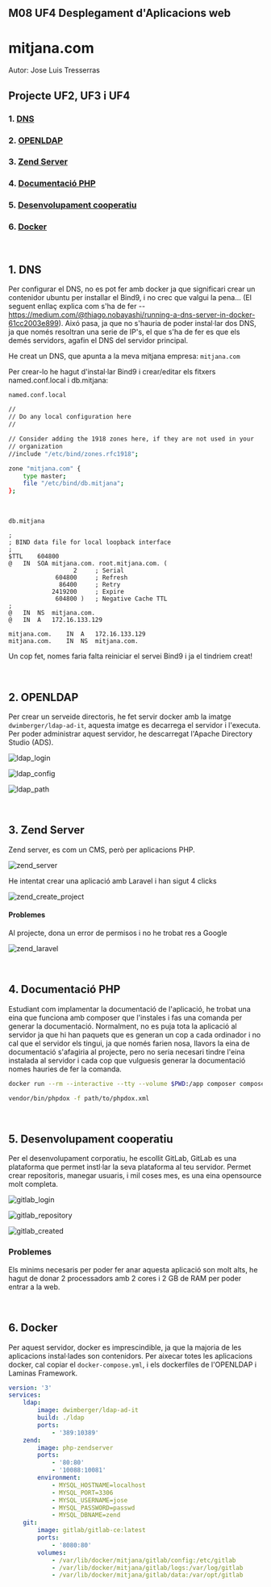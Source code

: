 ## M08 UF4 Desplegament d'Aplicacions web

# mitjana.com
Autor: Jose Luis Tresserras
## Projecte UF2, UF3 i UF4

### 1. [DNS](#1-dnsDNS-1)
### 2. [OPENLDAP](#2-openldap-1)
### 3. [Zend Server](#3-zend-server-1)
### 4. [Documentació PHP](#4-documentació-php-1)
### 5. [Desenvolupament cooperatiu](#5-desenvolupament-cooperatiu-1)
### 6. [Docker](#6-docker-1)

<br>

## 1. DNS
Per configurar el DNS, no es pot fer amb docker ja que significari crear un contenidor ubuntu per installar el Bind9, i no crec que valgui la pena... (El seguent enllaç explica com s'ha de fer --
https://medium.com/@thiago.nobayashi/running-a-dns-server-in-docker-61cc2003e899).
Aixó pasa, ja que no s'hauria de poder instal·lar dos DNS, ja que només resoltran una serie de IP's, el que s'ha de fer es que els demés servidors, agafin el DNS del servidor principal.

He creat un DNS, que apunta a la meva mitjana empresa: ```mitjana.com```

Per crear-lo he hagut d'instal·lar Bind9 i crear/editar els fitxers named.conf.local i db.mitjana:

```named.conf.local```
```sh
//
// Do any local configuration here
//

// Consider adding the 1918 zones here, if they are not used in your
// organization
//include "/etc/bind/zones.rfc1918";

zone "mitjana.com" {
	type master;
	file "/etc/bind/db.mitjana";
};
```

<br>

```db.mitjana```
```
;
; BIND data file for local loopback interface
;
$TTL	604800
@	IN	SOA	mitjana.com. root.mitjana.com. (
			      2		; Serial
			 604800		; Refresh
			  86400		; Retry
			2419200		; Expire
			 604800 )	; Negative Cache TTL
;
@	IN	NS	mitjana.com.
@	IN	A	172.16.133.129

mitjana.com.	IN	A	172.16.133.129
mitjana.com.	IN	NS	mitjana.com.
```

Un cop fet, nomes faria falta reiniciar el servei Bind9 i ja el tindriem creat!


<br>

## 2. OPENLDAP
Per crear un serveide directoris, he fet servir docker amb la imatge ```dwimberger/ldap-ad-it```, aquesta imatge es decarrega el servidor i l'executa. Per poder administrar aquest servidor, he descarregat l'Apache Directory Studio (ADS).

![ldap_login](./documentation/ldap/ldap_login.png)

![ldap_config](./documentation/ldap/ldap_config.png)

![ldap_path](./documentation/ldap/ldap_path.png)


<br>

## 3. Zend Server
Zend server, es com un CMS, però per aplicacions PHP.

![zend_server](./documentation/zend/zend_server.png)

He intentat crear una aplicació amb Laravel i han sigut 4 clicks

![zend_create_project](./documentation/zend/zend_create_project.png)

#### Problemes
Al projecte, dona un error de permisos i no he trobat res a Google

![zend_laravel](./documentation/zend/zend_laravel.png)

<br>

## 4. Documentació PHP
Estudiant com implamentar la documentació de l'aplicació, he trobat una eina que funciona amb composer que l'instales i fas una comanda per generar la documentació. Normalment, no es puja tota la aplicació al servidor ja que hi han paquets que es generan un cop a cada ordinador i no cal que el servidor els tingui, ja que només farien nosa, llavors la eina de documentació s'afagiria al projecte, pero no seria necesari tindre l'eina instalada al servidor i cada cop que vulguesis generar la documentació nomes hauries de fer la comanda.

```sh
docker run --rm --interactive --tty --volume $PWD:/app composer composer require --dev theseer/phpdox 
```

```sh
vendor/bin/phpdox -f path/to/phpdox.xml
```

<br>

## 5. Desenvolupament cooperatiu
Per el desenvolupament corporatiu, he escollit GitLab, GitLab es una plataforma que permet instl·lar la seva plataforma al teu servidor. Permet crear repositoris, manegar usuaris, i mil coses mes, es una eina opensource molt completa.

![gitlab_login](./documentation/gitlab/gitlab_login.png)

![gitlab_repository](./documentation/gitlab/gitlab_repository.png)

![gitlab_created](./documentation/gitlab/gitlab_created.png)

### Problemes
Els minims necesaris per poder fer anar aquesta aplicació son molt alts, he hagut de donar 2 processadors amb 2 cores i 2 GB de RAM per poder entrar a la web.

<br>

## 6. Docker
Per aquest servidor, docker es imprescindible, ja que la majoria de les aplicacions instal·lades son contenidors.
Per aixecar totes les aplicacions docker, cal copiar el ```docker-compose.yml```, i els dockerfiles de l'OPENLDAP i Laminas Framework.

```yml
version: '3'
services:
    ldap:
        image: dwimberger/ldap-ad-it
        build: ./ldap
        ports: 
            - '389:10389'
    zend:
        image: php-zendserver
        ports:
            - '80:80'
            - '10088:10081'
        environment:
            - MYSQL_HOSTNAME=localhost
            - MYSQL_PORT=3306
            - MYSQL_USERNAME=jose
            - MYSQL_PASSWORD=passwd
            - MYSQL_DBNAME=zend
    git:
        image: gitlab/gitlab-ce:latest
        ports:
            - '8080:80'
        volumes:
            - /var/lib/docker/mitjana/gitlab/config:/etc/gitlab
            - /var/lib/docker/mitjana/gitlab/logs:/var/log/gitlab
            - /var/lib/docker/mitjana/gitlab/data:/var/opt/gitlab
```

<br>
